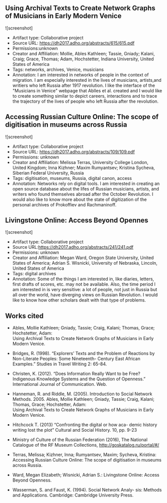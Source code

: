 ## Using Archival Texts to Create Network Graphs of Musicians in Early Modern Venice
![screenshot]
* Artifact type: Collaborative project
* Source URL: https://dh2017.adho.org/abstracts/615/615.pdf
* Permissions:unknown
* Creator and Affiliation: Mollie, Ables Kathleen; Tassie, Gniady; Kalani, Craig; Grace, Thomas; Adam, Hochstetter, Indiana University, United States of America
* Tags: networks, archives, Venice, musicians
* Annotation: I am interested in networks of people in the context of migration. I am especially interested in the lives of musicians, artists,and writiers who left Russia after 1917 revolution. I like the interface of the "Musicians in Venice" webpage that Ablles et al. created and I would like to create something similar to depict careers, interactions and to trace the trajectory of the lives of people who left Russia after the revolution. 
##  Accessing Russian Culture Online: The scope of digitisation in museums across Russia
![screenshot]
* Artifact type: Collaborative project
* Source URL: https://dh2017.adho.org/abstracts/109/109.pdf
* Permissions: unknown
* Creator and Affiliation: Melissa Terras, University College London, United Kingdom; Inna Kizhner; Maxim Rumyantsev; Kristina Sycheva,   Siberian Federal University, Russia
* Tags: digitisation, museums, Russia, digital canon, access
* Annotation: Networks rely on digital tools. I am interested in creating an open source database about the lifes of Russian musicians, artists, and writers who found themselves abroad after the October Revolution. I would also like to know more about the state of digitization of the personal archives of Prokoffiev and Rachmaninoff.
##  Livingstone Online: Access Beyond Opennes
![screenshot]
* Artifact type: Collaborative project
* Source URL:https://dh2017.adho.org/abstracts/241/241.pdf
* Permissions: unknown
* Creator and Affiliation: Megan Ward, Oregon State University, United States of America; Adrian S. Wisnicki, University of Nebraska, Lincoln, United States of America
* Tags: digital archives
* Annotation: Some of the things I am interested in, like diaries, letters, first drafts of scores, etc. may not be available. Also, the time period I am interested in is very sensitive: a lot of people, not just in Russia but all over the world, have diverging views on Russian Revolution. I would like to know how other scholars dealt with that type of problems.
## Works cited
* Ables, Mollie Kathleen; Gniady, Tassie; Craig, Kalani; Thomas, Grace; Hochstetter, Adam:  
Using Archival Texts to Create Network Graphs of Musicians in Early Modern Venice.

* Bridges, R. (1998). “Explorers’ Texts and the Problem of Reactions by Non-Literate Peoples: 
Some Nineteenth- Century East African Examples.” Studies in Travel Writing 2: 65-84.

* Christen, K. (2012). “Does Information Really Want to be Free? Indigenous Knowledge 
Systems and the Question of Openness.” International Journal of Communication.
 Web.

* Hanneman, R. and Riddle, M. (2005). Introduction to Social Network Methods. 2005. 
Ables, Mollie Kathleen; Gniady, Tassie; Craig, Kalani; Thomas, Grace; Hochstetter, Adam:  
Using Archival Texts to Create Network Graphs of Musicians in Early Modern Venice.

* Hitchcock T. (2013) “Confronting the digital or how aca- demic history writing lost the plot” 
Cultural and Social History. 10, pp. 9-23

* Ministry of Culture of the Russian Federation (2016), The National Catalogue of the RF 
Museum Collections, http://goskatalog.ru/portal/#/

* Terras, Melissa; Kizhner, Inna; Rumyantsev, Maxim; Sycheva, Kristina: Accessing Russian 
Culture Online: The scope of digitisation in museums across Russia.

* Ward, Megan Elizabeth; Wisnicki, Adrian S.: Livingstone Online: Access Beyond Openness.

* Wasserman, S. and Faust, K. (1994). Social Network Analy- sis: Methods and Applications. 
Cambridge: Cambridge University Press.





